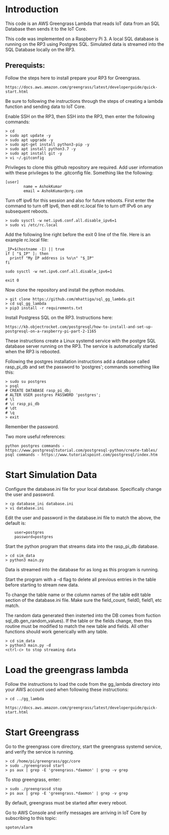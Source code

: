 # Introduction

This code is an AWS Greengrass Lambda that reads IoT data from an SQL Database then sends it to the IoT Core. 


This code was implemented on a Raspberry Pi 3. A local SQL database is running on the RP3 using Postgres SQL. Simulated data is streamed into the SQL Database locally on the RP3.

## Prerequists:

Follow the steps here to install prepare your RP3 for Greengrass.

~~~
https://docs.aws.amazon.com/greengrass/latest/developerguide/quick-start.html
~~~

Be sure to following the instructions through the steps of creating a lambda function and sending data to IoT Core.

Enable SSH on the RP3, then SSH into the RP3, then enter the following commands:

~~~
> cd
> sudo apt update -y
> sudo apt upgrade -y
> sudo apt-get install python3-pip -y
> sudo apt install python3.7 -y
> sudo apt install git -y
> vi ~/.gitconfig
~~~

Privileges to clone this github repository are required. Add user information with these privileges to the .gitconfig file. Something like the following:

~~~
[user]
        name = AshokKumar
        email = AshokKumar@org.com
~~~

Turn off ipv6 for this session and also for future reboots. First enter the command to turn off Ipv6, then edit rc.local file to turn off IPv6 on any subsequent reboots.

~~~
> sudo sysctl -w net.ipv6.conf.all.disable_ipv6=1
> sudo vi /etc/rc.local
~~~

Add the following line right before the exit 0 line of the file. Here is an example rc.local file:

~~~
_IP=$(hostname -I) || true
if [ "$_IP" ]; then
  printf "My IP address is %s\n" "$_IP"
fi

sudo sysctl -w net.ipv6.conf.all.disable_ipv6=1

exit 0
~~~

Now clone the repository and install the python modules.

~~~
> git clone https://github.com/mhattiga/sql_gg_lambda.git
> cd sql_gg_lambda
> pip3 install -r requirements.txt
~~~

Install Postgress SQL on the RP3. Instructions here:

~~~
https://kb.objectrocket.com/postgresql/how-to-install-and-set-up-postgresql-on-a-raspberry-pi-part-2-1165
~~~

These instructions create a Linux systemd service with the postgre SQL database server running on the RP3. The service is automatically started when the RP3 is rebooted.

Following the postgres installation instructions add a database called rasp_pi_db and set the password to 'postgres'; commands something like this:

~~~
> sudo su postgres
> psql
# CREATE DATABASE rasp_pi_db;
# ALTER USER postgres PASSWORD 'postgres';
# \l
# \c rasp_pi_db
# \dt 
# \q
> exit
~~~

Remember the password.

Two more useful references:

~~~
python postgres commands - https://www.postgresqltutorial.com/postgresql-python/create-tables/
psql commands - https://www.tutorialspoint.com/postgresql/index.htm
~~~

# Start Simulation Data

Configure the database.ini file for your local database. Specifically change the user and password.

~~~
> cp database_ini database.ini
> vi database.ini
~~~

Edit the user and password in the database.ini file to match the above, the default is:

~~~
    user=postgres
    password=postgres
~~~

Start the python program that streams data into the rasp_pi_db database.

~~~
> cd sim_data
> python3 main.py
~~~

Data is streamed into the database for as long as this program is running.

Start the program with a -d flag to delete all previous entries in the table before starting to stream new data.

To change the table name or the column names of the table edit table section of the database.ini file. Make sure the field_count, field0, field1, etc match.

The random data generated then insterted into the DB comes from fuction sql_db.gen_random_values). If the table or the fields change, then this routine must be modified to match the new table and fields. All other functions should work generically with any table.

~~~
> cd sim_data
> python3 main.py -d
<ctrl-c> to stop streaming data
~~~

# Load the greengrass lambda

Follow the instructions to load the code from the gg_lambda directory into your AWS account used when following these instructions:

~~~
> cd ../gg_lambda
~~~

~~~
https://docs.aws.amazon.com/greengrass/latest/developerguide/quick-start.html
~~~

# Start Greengrass

Go to the greengrass core directory, start the greengrass systemd service, and verify the service is running.

~~~
> cd /home/pi/greengrass/ggc/core
> sudo ./greengrassd start
> ps aux | grep -E 'greengrass.*daemon' | grep -v grep
~~~

To stop greengrass, enter:
~~~
> sudo ./greengrassd stop
> ps aux | grep -E 'greengrass.*daemon' | grep -v grep
~~~

By default, greengrass must be started after every reboot.

Go to AWS Console and verify messages are arriving in IoT Core by subscribing to this topic:

~~~
spoton/alarm
~~~






